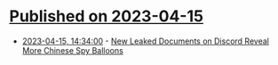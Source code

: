 # [Published on 2023-04-15](index.md)

* [2023-04-15, 14:34:00](https://news.slashdot.org/story/23/04/15/0444201/new-leaked-documents-on-discord-reveal-more-chinese-spy-balloons?utm_source=rss1.0mainlinkanon&utm_medium=feed) - [New Leaked Documents on Discord Reveal More Chinese Spy Balloons](https://news.slashdot.org/story/23/04/15/0444201/new-leaked-documents-on-discord-reveal-more-chinese-spy-balloons?utm_source=rss1.0mainlinkanon&utm_medium=feed)
